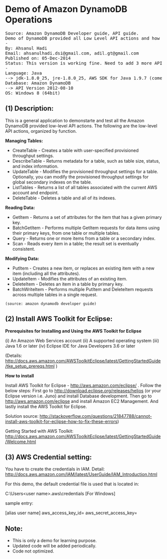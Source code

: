 Demo of Amazon DynamoDB Operations
=======================

<pre>Source: Amazon DynamoDB Developer guide, API guide.
Demo of DynamoDB provided all Low Level API actions and how to do operations.
-
By: Ahsanul Hadi
Email: ahsanulhadi.dsi@gmail.com, adil.gt@gmail.com
Published on: 05-Dec-2014
Status: This version is working fine. Need to add 3 more API action method.
- 
Language: Java 
--> jdk-1.8.0_25, jre-1.8.0_25, AWS SDK for Java 1.9.7 (comes with AWS Toolkit for Eclipse)
Database: Amazon DynamoDB 
--> API Version 2012-08-10 
OS: Windows 8 (64bit) </pre>

(1) Description:
---------------------

This is a general application to demonstarte and test all the Amazon DynamoDB provided low-level API actions. 
The following are the low-level API actions, organized by function. 

**Managing Tables:**  

- CreateTable - Creates a table with user-specified provisioned throughput settings. 
- DescribeTable - Returns metadata for a table, such as table size, status, and index information. 
- UpdateTable - Modifies the provisioned throughput settings for a table. 
  Optionally, you can modify the provisioned throughput settings for global secondary indexes on the table. 
- ListTables - Returns a list of all tables associated with the current AWS account and endpoint. 
- DeleteTable - Deletes a table and all of its indexes. 

**Reading Data:** 
- GetItem - Returns a set of attributes for the item that has a given primary key. 
- BatchGetItem - Performs multiple GetItem requests for data items using their primary keys, from one table or 
multiple tables. 
- Query - Returns one or more items from a table or a secondary index. 
- Scan - Reads every item in a table; the result set is eventually consistent. 

**Modifying Data:** 
- PutItem - Creates a new item, or replaces an existing item with a new item (including all the attributes). 
- UpdateItem - Modifies the attributes of an existing item. 
- DeleteItem - Deletes an item in a table by primary key. 
- BatchWriteItem - Performs multiple PutItem and DeleteItem requests across multiple tables in a single request. 
 
`(source: amazon dynamodb developer guide)`

(2) Install AWS Toolkit for Eclipse:
---------------------
**Prerequisites for Installing and Using the AWS Toolkit for Eclipse**

(i) An Amazon Web Services account (ii) A supported operating system (iii) Java 1.6 or later (iv) Eclipse IDE for Java Developers 3.6 or later 

(Details: http://docs.aws.amazon.com/AWSToolkitEclipse/latest/GettingStartedGuide/tke_setup_prereqs.html ) 

**How to install**

Install AWS Toolkit for Eclipse - http://aws.amazon.com/eclipse/ . Follow the below steps: 
First go to http://download.eclipse.org/releases/helios (or your Eclipse version i.e. Juno) and install Database development. Then go to http://aws.amazon.com/eclipse  and install Amazon EC2 Management. And lastly install the AWS Toolkit for Eclipse.

Solution source: http://stackoverflow.com/questions/21847788/cannot-install-aws-toolkit-for-eclipse-how-to-fix-these-errors)

Getting Started with AWS Toolkit: http://docs.aws.amazon.com/AWSToolkitEclipse/latest/GettingStartedGuide/Welcome.html

(3) AWS Credential setting:
---------------------
You have to create the credentials in IAM. Detail:
http://docs.aws.amazon.com/IAM/latest/UserGuide/IAM_Introduction.html

For this demo, the default credential file is used that is located in:

C:\Users\<user name>\.aws\credentials    [For Windows]

sample entry:

[alias user name]
aws_access_key_id=<IAM access key>
aws_secret_access_key=<IAM secret key>


Note:
----------------
- This is only a demo for learning purpose.
- Updated code will be added periodically.   
- Code not optimized. 
